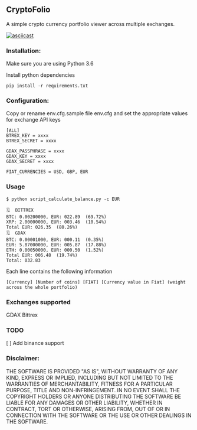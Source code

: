## CryptoFolio

A simple crypto currency portfolio viewer across multiple exchanges. 

[![asciicast](https://asciinema.org/a/3gGtqx9A2YHo5VB7hFzcw4ZN7.png)](https://asciinema.org/a/3gGtqx9A2YHo5VB7hFzcw4ZN7) 

### Installation:

Make sure you are using Python 3.6

Install python dependencies

```
pip install -r requirements.txt
```

### Configuration:

Copy or rename env.cfg.sample file env.cfg and set the appropriate values for exchange API keys

```
[ALL]
BTREX_KEY = xxxx
BTREX_SECRET = xxxx

GDAX_PASSPHRASE = xxxx
GDAX_KEY = xxxx
GDAX_SECRET = xxxx

FIAT_CURRENCIES = USD, GBP, EUR
```

### Usage

```
$ python script_calculate_balance.py -c EUR

🗓  BITTREX
BTC: 0.00200000, EUR: 022.89  (69.72%)
XRP: 2.00000000, EUR: 003.46  (10.54%)
Total EUR: 026.35  (80.26%)
🗓  GDAX
BTC: 0.00001000, EUR: 000.11  (0.35%)
EUR: 5.87000000, EUR: 005.87  (17.88%)
ETH: 0.00050000, EUR: 000.50  (1.52%)
Total EUR: 006.48  (19.74%)
Total: 032.83
```

Each line contains the following information
```
[Currency] [Number of coins] [FIAT] [Currency value in Fiat] (weight across the whole portfolio)
``` 

### Exchanges supported

GDAX 
Bittrex 

### TODO
 
[ ] Add binance support  

### Disclaimer:

THE SOFTWARE IS PROVIDED "AS IS", WITHOUT WARRANTY OF ANY KIND, EXPRESS OR IMPLIED, INCLUDING BUT NOT LIMITED TO THE WARRANTIES OF MERCHANTABILITY, FITNESS FOR A PARTICULAR PURPOSE, TITLE AND NON-INFRINGEMENT. IN NO EVENT SHALL THE COPYRIGHT HOLDERS OR ANYONE DISTRIBUTING THE SOFTWARE BE LIABLE FOR ANY DAMAGES OR OTHER LIABILITY, WHETHER IN CONTRACT, TORT OR OTHERWISE, ARISING FROM, OUT OF OR IN CONNECTION WITH THE SOFTWARE OR THE USE OR OTHER DEALINGS IN THE SOFTWARE.